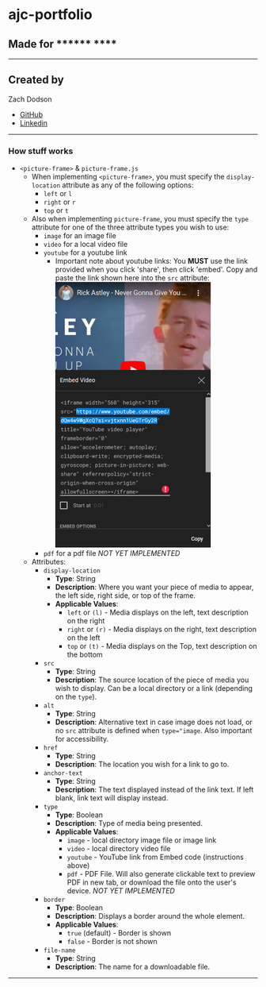 # ajc-portfolio

## Made for ****** ****

---

## Created by

Zach Dodson

* [GitHub](https://github.com/zdodson21)
* [Linkedin](https://www.linkedin.com/in/zach-dodson-psu/)

---

### How stuff works

* `<picture-frame>` & `picture-frame.js`
  * When implementing `<picture-frame>`, you must specify the `display-location` attribute as any of the following options:
    * `left` or `l`
    * `right` or `r`
    * `top` or `t`
  * Also when implementing `picture-frame`, you must specify the `type` attribute for one of the three attribute types you wish to use:
    * `image` for an image file
    * `video` for a local video file
    * `youtube` for a youtube link
      * Important note about youtube links: You **MUST** use the link provided when you click 'share', then click 'embed'. Copy and paste the link shown here into the `src` attribute: ![Look for the text "src", and copy the link quoted within it. DO NOT COPY THE QUOTES!](./assets/images/youtube-link-resize-60.png)
    * `pdf` for a pdf file *NOT YET IMPLEMENTED*
  * Attributes:
    * `display-location`
      * **Type**: String
      * **Description**: Where you want your piece of media to appear, the left side, right side, or top of the frame.
      * **Applicable Values**:
        * `left` or `(l)` - Media displays on the left, text description on the right
        * `right` or `(r)` - Media displays on the right, text description on the left
        * `top` or `(t)` - Media displays on the Top, text description on the bottom
    * `src`
      * **Type**: String
      * **Description**: The source location of the piece of media you wish to display. Can be a local directory or a link (depending on the `type`).
    * `alt`
      * **Type**: String
      * **Description**: Alternative text in case image does not load, or no `src` attribute is defined when `type="image`. Also important for accessibility.
    <!-- * `caption`
      * **Type**: String
      * **Description**: Text description of piece of media. -->
    * `href`
      * **Type**: String
      * **Description**: The location you wish for a link to go to.
    * `anchor-text`
      * **Type**: String
      * **Description**: The text displayed instead of the link text. If left blank, link text will display instead.
    * `type`
      * **Type**: Boolean
      * **Description**: Type of media being presented.
      * **Applicable Values**:
        * `image` - local directory image file or image link
        * `video` - local directory video file
        * `youtube` - YouTube link from Embed code (instructions above)
        * `pdf` - PDF File. Will also generate clickable text to preview PDF in new tab, or download the file onto the user's device. *NOT YET IMPLEMENTED*
    * `border`
      * **Type**: Boolean
      * **Description**: Displays a border around the whole element.
      * **Applicable Values**:
        * `true` (default) - Border is shown
        * `false` - Border is not shown
    * `file-name`
      * **Type**: String
      * **Description**: The name for a downloadable file.

---
